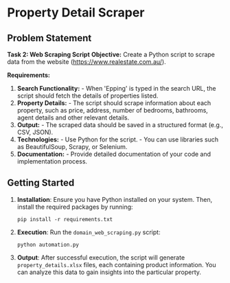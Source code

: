 # Property Detail Scraper

## Problem Statement

**Task 2: Web Scraping Script**
**Objective:**
Create a Python script to scrape data from the website
(https://www.realestate.com.au/).

**Requirements:**

1. **Search Functionality:** - When 'Epping' is typed in the search URL, the script should fetch the details of properties listed.
2. **Property Details:** - The script should scrape information about each property, such as price, address, number of bedrooms, bathrooms, agent details and other relevant details.
3. **Output:** - The scraped data should be saved in a structured format (e.g., CSV, JSON).
4. **Technologies:** - Use Python for the script. - You can use libraries such as BeautifulSoup, Scrapy, or Selenium.
5. **Documentation:** - Provide detailed documentation of your code and implementation process.

## Getting Started

1. **Installation**: Ensure you have Python installed on your system. Then, install the required packages by running:

   ```
   pip install -r requirements.txt
   ```

2. **Execution**: Run the `domain_web_scraping.py` script:

   ```
   python automation.py
   ```

3. **Output**: After successful execution, the script will generate `property_details.xlsx` files, each containing product information. You can analyze this data to gain insights into the particular property.
